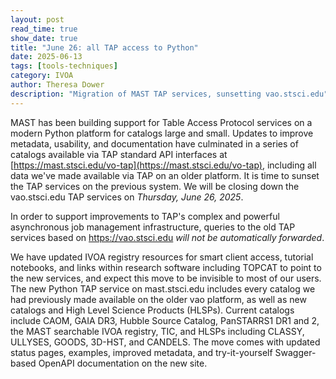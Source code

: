 ```yaml
---
layout: post
read_time: true
show_date: true
title: "June 26: all TAP access to Python"
date: 2025-06-13
tags: [tools-techniques]
category: IVOA
author: Theresa Dower
description: "Migration of MAST TAP services, sunsetting vao.stsci.edu"
---
```


MAST has been building support for Table Access Protocol services on a modern Python platform for catalogs large and small. Updates to improve metadata, usability, and documentation have culminated in a series of catalogs available via TAP standard API interfaces at [https://mast.stsci.edu/vo-tap](https://mast.stsci.edu/vo-tap), including all data we've made available via TAP on an older platform. It is time to sunset the TAP services on the previous system. We will be closing down the vao.stsci.edu TAP services on _Thursday, June 26, 2025_. 

In order to support improvements to TAP's complex and powerful asynchronous job management infrastructure, queries to the old TAP services based on https://vao.stsci.edu _will not be automatically forwarded_.

We have updated IVOA registry resources for smart client access, tutorial notebooks, and links within research software including TOPCAT to point to the new services, and expect this move to be invisible to most of our users. The new Python TAP service on mast.stsci.edu includes every catalog we had previously made available on the older vao platform, as well as new catalogs and High Level Science Products (HLSPs). Current catalogs include CAOM, GAIA DR3, Hubble Source Catalog, PanSTARRS1 DR1 and 2, the MAST searchable IVOA registry, TIC, and HLSPs including CLASSY, ULLYSES, GOODS, 3D-HST, and CANDELS. The move comes with updated status pages, examples, improved metadata, and try-it-yourself Swagger-based OpenAPI documentation on the new site.
